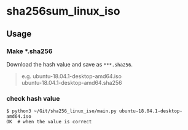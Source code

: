 # sha256sum_linux_iso

## Usage

### Make *.sha256

Download the hash value and save as `***.sha256`. 

>e.g. ubuntu-18.04.1-desktop-amd64.iso <br>
>ubuntu-18.04.1-desktop-amd64.sha256

### check hash value

```
$ python3 ~/Git/sha256_linux_iso/main.py ubuntu-18.04.1-desktop-amd64.iso
OK  # when the value is correct
```


